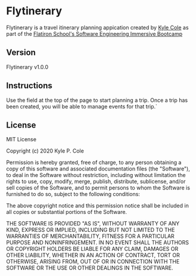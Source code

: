 # Flytinerary
Flytinerary is a travel itinerary planning appication created by [Kyle Cole](https://www.kylepcole.com/) as part of the [Flatiron School's Software Engineering Immersive Bootcamp](https://flatironschool.com/career-courses/coding-bootcamp)

## Version
Flytinerary v1.0.0

## Instructions
Use the field at the top of the page to start planning a trip. Once a trip has been created, you will be able to manage events for that trip.`

## License
MIT License

Copyright (c) 2020 Kyle P. Cole

Permission is hereby granted, free of charge, to any person obtaining a copy
of this software and associated documentation files (the "Software"), to deal
in the Software without restriction, including without limitation the rights
to use, copy, modify, merge, publish, distribute, sublicense, and/or sell
copies of the Software, and to permit persons to whom the Software is
furnished to do so, subject to the following conditions:

The above copyright notice and this permission notice shall be included in all
copies or substantial portions of the Software.

THE SOFTWARE IS PROVIDED "AS IS", WITHOUT WARRANTY OF ANY KIND, EXPRESS OR
IMPLIED, INCLUDING BUT NOT LIMITED TO THE WARRANTIES OF MERCHANTABILITY,
FITNESS FOR A PARTICULAR PURPOSE AND NONINFRINGEMENT. IN NO EVENT SHALL THE
AUTHORS OR COPYRIGHT HOLDERS BE LIABLE FOR ANY CLAIM, DAMAGES OR OTHER
LIABILITY, WHETHER IN AN ACTION OF CONTRACT, TORT OR OTHERWISE, ARISING FROM,
OUT OF OR IN CONNECTION WITH THE SOFTWARE OR THE USE OR OTHER DEALINGS IN THE
SOFTWARE.